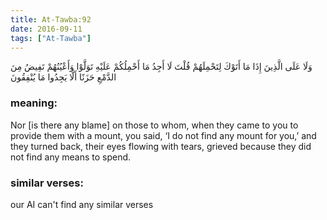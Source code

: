 ```yaml
---
title: At-Tawba:92
date: 2016-09-11
tags: ["At-Tawba"]
---
```

وَلَا عَلَى الَّذِينَ إِذَا مَا أَتَوْكَ لِتَحْمِلَهُمْ قُلْتَ لَا أَجِدُ مَا أَحْمِلُكُمْ عَلَيْهِ تَوَلَّوْا وَأَعْيُنُهُمْ تَفِيضُ مِنَ الدَّمْعِ حَزَنًا أَلَّا يَجِدُوا مَا يُنْفِقُونَ
### meaning: 
Nor [is there any blame] on those to whom, when they came to you to provide them with a mount, you said, ‘I do not find any mount for you,’ and they turned back, their eyes flowing with tears, grieved because they did not find any means to spend.
### similar verses: 

our AI can't find any similar verses




